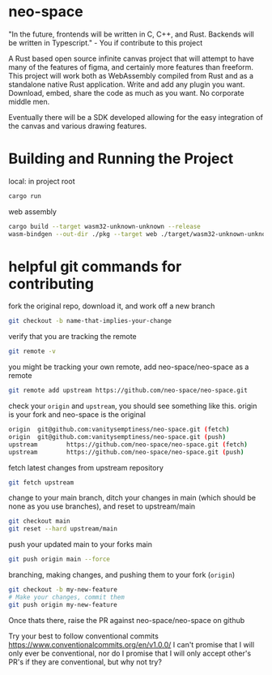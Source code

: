 # neo-space
"In the future, frontends will be written in C, C++, and Rust. Backends will be written in Typescript." - You if contribute to this project

A Rust based open source infinite canvas project that will attempt to have many of the features of figma, and certainly more features than freeform.
This project will work both as WebAssembly compiled from Rust and as a standalone native Rust application. Write and add any plugin you want.
Download, embed, share the code as much as you want. No corporate middle men. 

Eventually there will be a SDK developed allowing for the easy integration of the canvas and various drawing features. 

# Building and Running the Project
local: in project root
```bash
cargo run
```
web assembly
```bash
cargo build --target wasm32-unknown-unknown --release
wasm-bindgen --out-dir ./pkg --target web ./target/wasm32-unknown-unknown/release/neospace.wasm
```

# helpful git commands for contributing
fork the original repo, download it, and work off a new branch
```bash
git checkout -b name-that-implies-your-change
```
verify that you are tracking the remote
```bash
git remote -v
```
you might be tracking your own remote, add neo-space/neo-space as a remote
```bash
git remote add upstream https://github.com/neo-space/neo-space.git
```
check your `origin` and `upstream`, you should see something like this.
origin is your fork and neo-space is the original
```bash
origin  git@github.com:vanitysemptiness/neo-space.git (fetch)
origin  git@github.com:vanitysemptiness/neo-space.git (push)
upstream        https://github.com/neo-space/neo-space.git (fetch)
upstream        https://github.com/neo-space/neo-space.git (push)
```

fetch latest changes from upstream repository
```bash
git fetch upstream
```
change to your main branch, ditch your changes in main (which should be none as you use branches), and reset to upstream/main
```bash
git checkout main
git reset --hard upstream/main
```
push your updated main to your forks main 
```bash
git push origin main --force
```
branching, making changes, and pushing them to your fork (`origin`)
```bash
git checkout -b my-new-feature
# Make your changes, commit them
git push origin my-new-feature
```
Once thats there, raise the PR against neo-space/neo-space on github

Try your best to follow conventional commits https://www.conventionalcommits.org/en/v1.0.0/
I can't promise that I will only ever be conventional, nor do I promise that I will only accept other's PR's if they are conventional,
but why not try?